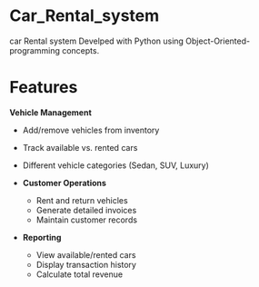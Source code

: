 # Car_Rental_system
car Rental system Develped with Python using Object-Oriented-programming concepts.
# Features
 **Vehicle Management**
  - Add/remove vehicles from inventory
  - Track available vs. rented cars
  - Different vehicle categories (Sedan, SUV, Luxury)

- **Customer Operations**
  - Rent and return vehicles
  - Generate detailed invoices
  - Maintain customer records

- **Reporting**
  - View available/rented cars
  - Display transaction history
  - Calculate total revenue
